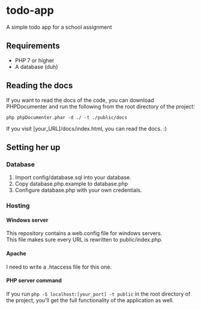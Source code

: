 # todo-app
A simple todo app for a school assignment

## Requirements
- PHP 7 or higher
- A database (duh)

## Reading the docs
If you want to read the docs of the code, you can download PHPDocumenter and run the following from the root directory of the project:  
```
php phpDocumenter.phar -d ./ -t ./public/docs
```
If you visit [your_URL]/docs/index.html, you can read the docs. :)

## Setting her up
### Database
1. Import config/database.sql into your database.
2. Copy database.php.example to database.php
3. Configure database.php with your own credentials.

### Hosting
#### Windows server
This repository contains a web.config file for windows servers.  
This file makes sure every URL is rewritten to public/index.php.

#### Apache
I need to write a .htaccess file for this one.

#### PHP server command
If you run ```php -S localhost:[your_port] -t public``` in the root directory of the project, you'll get the full functionality of the application as well.
